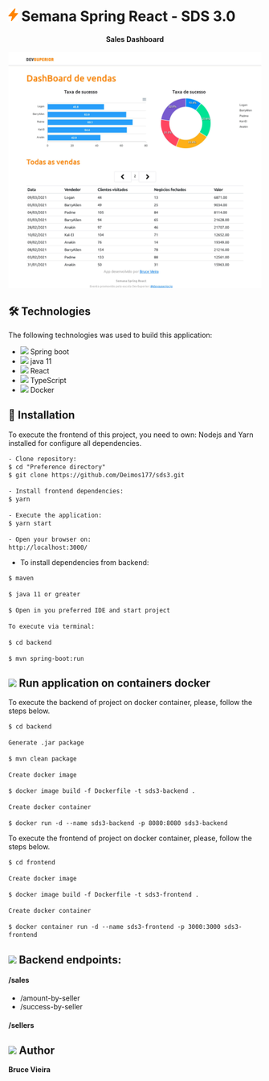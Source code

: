 # ![DevSuperior logo](https://raw.githubusercontent.com/devsuperior/bds-assets/main/ds/devsuperior-logo-small.png) Semana Spring React - SDS 3.0

<h4 align="center">Sales Dashboard</h4>
<p align="center">
  <img  src="./frontend/src/assets/img/ds-vendas.png" width="700">
</p>

## 🛠 Technologies

The following technologies was used to build this application:

- <img src="https://img.icons8.com/color/25/000000/spring-logo.png"/> Spring boot
- <img src="https://img.icons8.com/color/25/000000/java-coffee-cup-logo.png"/> java 11
- <img src="https://img.icons8.com/color/25/000000/react-native.png"/> React
- <img src="https://img.icons8.com/color/25/000000/typescript.png"/> TypeScript
- <img src="https://img.icons8.com/color/25/000000/docker.png"/> Docker

## 🎲 Installation

To execute the frontend of this project, you need to own: Nodejs and Yarn installed for configure all dependencies.

```shell
- Clone repository:
$ cd "Preference directory"
$ git clone https://github.com/Deimos177/sds3.git

- Install frontend dependencies:
$ yarn

- Execute the application:
$ yarn start

- Open your browser on:
http://localhost:3000/
```

- To install dependencies from backend:

```
$ maven

$ java 11 or greater

$ Open in you preferred IDE and start project

To execute via terminal:

$ cd backend

$ mvn spring-boot:run
```

## <img src="https://img.icons8.com/color/50/000000/docker.png"/> Run application on containers docker

To execute the backend of project on docker container, please, follow the steps below.

```
$ cd backend

Generate .jar package

$ mvn clean package

Create docker image

$ docker image build -f Dockerfile -t sds3-backend .

Create docker container

$ docker run -d --name sds3-backend -p 8080:8080 sds3-backend
```

To execute the frontend of project on docker container, please, follow the steps below.

```
$ cd frontend

Create docker image

$ docker image build -f Dockerfile -t sds3-frontend .

Create docker container

$ docker container run -d --name sds3-frontend -p 3000:3000 sds3-frontend
```

## <img src="https://img.icons8.com/office/25/000000/communication.png"/> Backend endpoints:

<h4>/sales</h4>

- /amount-by-seller
- /success-by-seller

<h4>/sellers</h4>

## <img src="https://img.icons8.com/plasticine/16/000000/checked--v1.png"/> Author

**Bruce Vieira**
